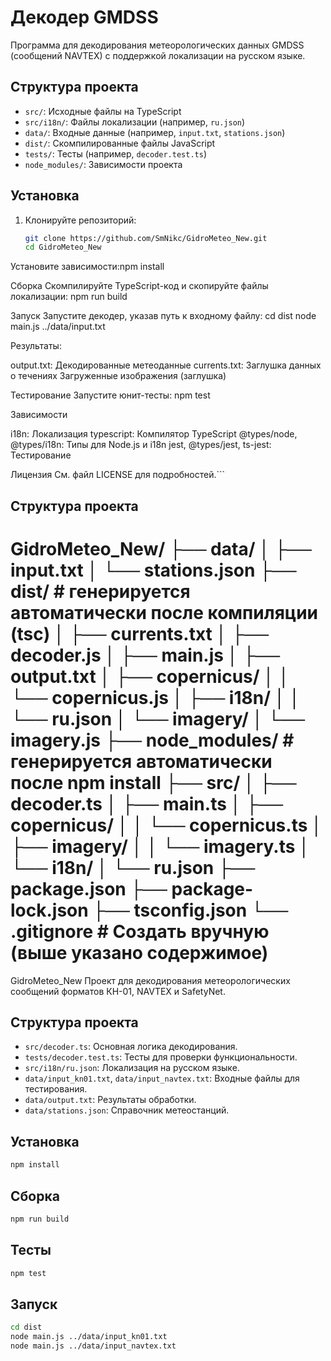 # Декодер GMDSS

Программа для декодирования метеорологических данных GMDSS (сообщений NAVTEX) с поддержкой локализации на русском языке.

## Структура проекта

- `src/`: Исходные файлы на TypeScript
- `src/i18n/`: Файлы локализации (например, `ru.json`)
- `data/`: Входные данные (например, `input.txt`, `stations.json`)
- `dist/`: Скомпилированные файлы JavaScript
- `tests/`: Тесты (например, `decoder.test.ts`)
- `node_modules/`: Зависимости проекта

## Установка

1. Клонируйте репозиторий:
   ```bash
   git clone https://github.com/SmNikc/GidroMeteo_New.git
   cd GidroMeteo_New


Установите зависимости:npm install



Сборка
Скомпилируйте TypeScript-код и скопируйте файлы локализации:
npm run build

Запуск
Запустите декодер, указав путь к входному файлу:
cd dist
node main.js ../data/input.txt

Результаты:

output.txt: Декодированные метеоданные
currents.txt: Заглушка данных о течениях
Загруженные изображения (заглушка)

Тестирование
Запустите юнит-тесты:
npm test

Зависимости

i18n: Локализация
typescript: Компилятор TypeScript
@types/node, @types/i18n: Типы для Node.js и i18n
jest, @types/jest, ts-jest: Тестирование

Лицензия
См. файл LICENSE для подробностей.```



## Структура проекта

GidroMeteo_New/
├── data/
│   ├── input.txt
│   └── stations.json
├── dist/               # генерируется автоматически после компиляции (tsc)
│   ├── currents.txt
│   ├── decoder.js
│   ├── main.js
│   ├── output.txt
│   ├── copernicus/
│   │   └── copernicus.js
│   ├── i18n/
│   │   └── ru.json
│   └── imagery/
│       └── imagery.js
├── node_modules/       # генерируется автоматически после npm install
├── src/
│   ├── decoder.ts
│   ├── main.ts
│   ├── copernicus/
│   │   └── copernicus.ts
│   ├── imagery/
│   │   └── imagery.ts
│   └── i18n/
│       └── ru.json
├── package.json
├── package-lock.json
├── tsconfig.json
└── .gitignore          # Создать вручную (выше указано содержимое)
===============
GidroMeteo_New
 Проект для декодирования метеорологических сообщений форматов КН-01, NAVTEX и SafetyNet.

 ## Структура проекта
 - `src/decoder.ts`: Основная логика декодирования.
 - `tests/decoder.test.ts`: Тесты для проверки функциональности.
 - `src/i18n/ru.json`: Локализация на русском языке.
 - `data/input_kn01.txt`, `data/input_navtex.txt`: Входные файлы для тестирования.
 - `data/output.txt`: Результаты обработки.
 - `data/stations.json`: Справочник метеостанций.

 ## Установка
 ```bash
 npm install
 ```

 ## Сборка
 ```bash
 npm run build
 ```

 ## Тесты
 ```bash
 npm test
 ```

 ## Запуск
 ```bash
 cd dist
 node main.js ../data/input_kn01.txt
 node main.js ../data/input_navtex.txt
 ```

